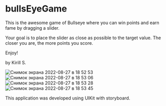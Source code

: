 # bullsEyeGame

This is the awesome game of Bullseye where you can win points and earn fame by dragging a slider.

Your goal is to place the slider as close as possible to the target value. The closer you are, the more points you score.

Enjoy!

by Kirill S.


![Снимок экрана 2022-08-27 в 18 52 53](https://user-images.githubusercontent.com/96232382/187037906-d31347f4-951e-465c-b84a-db8f2a17c913.png)
![Снимок экрана 2022-08-27 в 18 53 06](https://user-images.githubusercontent.com/96232382/187037908-6fdca1a5-ac54-4699-9518-7d0b1f47214a.png)
![Снимок экрана 2022-08-27 в 18 53 28](https://user-images.githubusercontent.com/96232382/187037916-ed9307f3-67a7-40f0-84b0-00d6b5428061.png)
![Снимок экрана 2022-08-27 в 18 53 45](https://user-images.githubusercontent.com/96232382/187037917-94a260ac-b40d-40c1-b708-584a57f6a557.png)

This application was developed using UIKit with storyboard.
